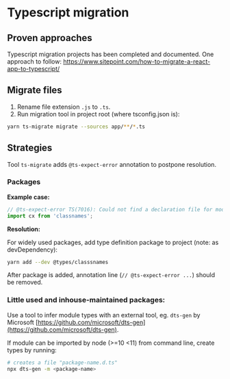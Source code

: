 # Typescript migration

## Proven approaches

Typescript migration projects has been completed and documented. One approach
to follow: https://www.sitepoint.com/how-to-migrate-a-react-app-to-typescript/

## Migrate files

1. Rename file extension `.js` to `.ts`.
2. Run migration tool in project root (where tsconfig.json is):

```sh
yarn ts-migrate migrate --sources app/**/*.ts
```

## Strategies

Tool `ts-migrate` adds `@ts-expect-error` annotation to postpone resolution.

### Packages

**Example case:**

```js
// @ts-expect-error TS(7016): Could not find a declaration file for module 'clas... Remove this comment to see the full error message
import cx from 'classnames';
```

**Resolution:**

For widely used packages, add type definition package to project (note: as devDependency):

```sh
yarn add --dev @types/classsnames
```

After package is added, annotation line (`// @ts-expect-error ...`) should be removed.

### Little used and inhouse-maintained packages:

Use a tool to infer module types with an external tool, eg. `dts-gen` by Microsoft [https://github.com/microsoft/dts-gen](https://github.com/microsoft/dts-gen).

If module can be imported by node (>=10 <11) from command line, create types by running:

```sh
# creates a file "package-name.d.ts"
npx dts-gen -m <package-name>
```

